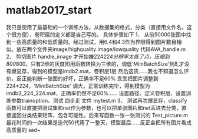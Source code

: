 # matlab2017_start
我只是使用了最基础的一个训练方法，从数据集的格式，分类（直接用文件名，这个很方便），卷积层的定义都是自己写的。
具体步骤如下
1、	从前50000张图中找到一些高质量的和低质量的。经过测试，用6.4和4.3作为界限得到图片数目相似。放在两个文件夹image/highquality  image/lowquality
代码AVA_handle.m
2、	剪切图片 handle_image
才开始嫌224*224分辨率太低了点，压缩到800*800，只有2维的灰度图用函数转换为三维的，调低'MiniBatchSize'到8,才没有爆显存，得到的模型是imdb2.mat，卷积层1层
然后这货……我也不知道怎么评价，反正能判断一张图的好坏，正确率不足60%
乖乖把图片调整到224*224，'MiniBatchSize' 调大，正常训练完毕，得到模型为imdb3_224_224.mat，正确率仍然不足60%……
设置路径、定义卷积层、设置训练参数trainoption、测试 四步走
文件 mytest.m
3、	测试再次爆显存，classify函数可以直接把测试集和net作为参数，也可以把单张图片和net丢进去分类，直接返回分类结果矩阵，包含可能性。后来写函数一张一张测试的
Test_picture.m
最花时间的一次结果是迭代50代用了一整天，模型最后……反正会把所有图片看成高质量的   sad~
